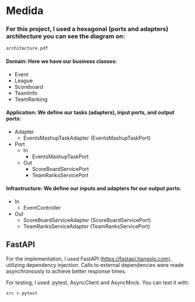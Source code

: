 # Medida

### For this project, I used a hexagonal (ports and adapters) architecture you can see the diagram on: 
    architecture.pdf

#### Domain: Here we have our business classes:

- Event
- League
- Scoreboard
- TeamInfo
- TeamRanking

#### Application: We define our tasks (adapters), input ports, and output ports:
- Adapter
    - EventsMashupTaskAdapter (EventsMashupTaskPort)
- Port
    - In
        - EventsMashupTaskPort
    - Out
        - ScoreBoardServicePort
        - TeamRanksServicePort

#### Infrastructure: We define our inputs and adapters for our output ports:
- In
    - EventController
- Out
    - ScoreBoardServiceAdapter (ScoreBoardServicePort)
    - TeamRanksServiceAdapter (TeamRanksServicePort)

## FastAPI
For the implementation, I used FastAPI (https://fastapi.tiangolo.com), utilizing dependency injection. 
Calls to external dependencies were made asynchronously to achieve better response times.

For testing, I used: pytest, AsyncClient and AsyncMock. You can test it with:

    src > pytest